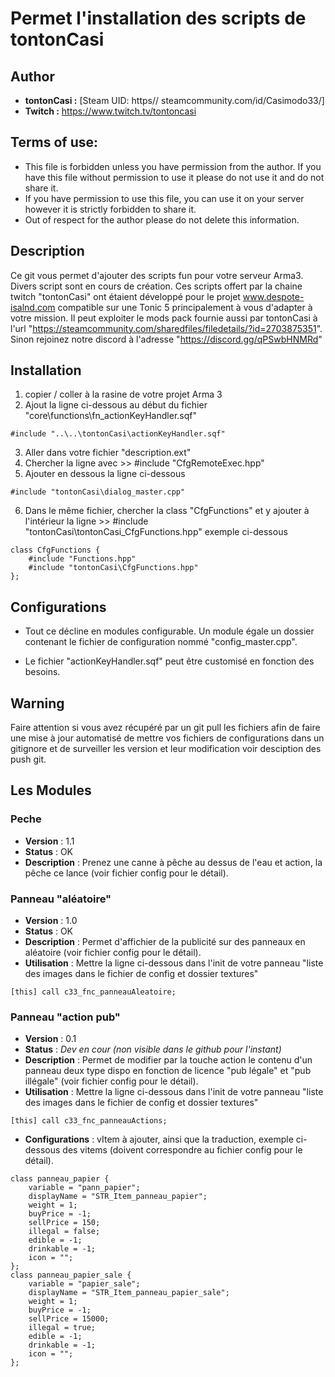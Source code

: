# Permet l'installation des scripts de tontonCasi

## Author
- **tontonCasi :** [Steam UID: https// steamcommunity.com/id/Casimodo33/]
- **Twitch :** https://www.twitch.tv/tontoncasi

## Terms of use:
- This file is forbidden unless you have permission from the author. If you have this file without permission to use it please do not use it and do not share it.
- If you have permission to use this file, you can use it on your server however it is strictly forbidden to share it.
- Out of respect for the author please do not delete this information.

## Description
Ce git vous permet d'ajouter des scripts fun pour votre serveur Arma3. Divers script sont en cours de création.
Ces scripts offert par la chaine twitch "tontonCasi" ont étaient développé pour le projet www.despote-isalnd.com compatible sur une Tonic 5 principalement à vous d'adapter à votre mission. Il peut exploiter le mods pack fournie aussi par tontonCasi à l'url "https://steamcommunity.com/sharedfiles/filedetails/?id=2703875351".
Sinon rejoinez notre discord à l'adresse "https://discord.gg/qPSwbHNMRd"

## Installation 
1. copier / coller à la rasine de votre projet Arma 3
2. Ajout la ligne ci-dessous au début du fichier "core\functions\fn_actionKeyHandler.sqf"
```
#include "..\..\tontonCasi\actionKeyHandler.sqf"
```
3. Aller dans votre fichier "description.ext"
4. Chercher la ligne avec >> #include "CfgRemoteExec.hpp"
5. Ajouter en dessous la ligne ci-dessous
```
#include "tontonCasi\dialog_master.cpp"
```
6. Dans le même fichier, chercher la class "CfgFunctions" et y ajouter à l'intérieur la ligne >> #include "tontonCasi\tontonCasi_CfgFunctions.hpp" exemple ci-dessous
```
class CfgFunctions {
    #include "Functions.hpp"
    #include "tontonCasi\CfgFunctions.hpp"
};
```

## Configurations
- Tout ce décline en modules configurable. Un module égale un dossier contenant le fichier de configuration nommé "config_master.cpp".

- Le fichier "actionKeyHandler.sqf" peut être customisé en fonction des besoins.

## Warning 
Faire attention si vous avez récupéré par un git pull les fichiers afin de faire une mise à jour automatisé de mettre vos fichiers de configurations dans un gitignore et de surveiller les version et leur modification voir desciption des push git.

## Les Modules

### Peche
- **Version** : 1.1
- **Status** : OK
- **Description** : Prenez une canne à pêche au dessus de l'eau et action, la pêche ce lance (voir fichier config pour le détail).

### Panneau "aléatoire"
- **Version** : 1.0
- **Status** : OK
- **Description** : Permet d'affichier de la publicité sur des panneaux en aléatoire (voir fichier config pour le détail).
- **Utilisation** : Mettre la ligne ci-dessous dans l'init de votre panneau "liste des images dans le fichier de config et dossier textures"
```
[this] call c33_fnc_panneauAleatoire; 
```

### Panneau "action pub"
- **Version** : 0.1
- **Status** : *Dev en cour (non visible dans le github pour l'instant)*
- **Description** : Permet de modifier par la touche action le contenu d'un panneau deux type dispo en fonction de licence "pub légale" et "pub illégale" (voir fichier config pour le détail).
- **Utilisation** : Mettre la ligne ci-dessous dans l'init de votre panneau "liste des images dans le fichier de config et dossier textures"
```
[this] call c33_fnc_panneauActions; 
```
- **Configurations** : vItem à ajouter, ainsi que la traduction, exemple ci-dessous des vitems (doivent correspondre au fichier config pour le détail).
```
class panneau_papier {
    variable = "pann_papier";
    displayName = "STR_Item_panneau_papier";
    weight = 1;
    buyPrice = -1;
    sellPrice = 150;
    illegal = false;
    edible = -1;
    drinkable = -1;
    icon = "";
};
class panneau_papier_sale {
    variable = "papier_sale";
    displayName = "STR_Item_panneau_papier_sale";
    weight = 1;
    buyPrice = -1;
    sellPrice = 15000;
    illegal = true;
    edible = -1;
    drinkable = -1;
    icon = "";
};
```